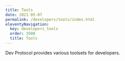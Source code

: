 ```yaml
---
title: Tools
date: 2021-05-07
permalink: /developers/tools/index.html
eleventyNavigation:
  key: developers_tools
  order: 3500
  title: Tools
---
```


Dev Protocol provides various toolsets for developers.

